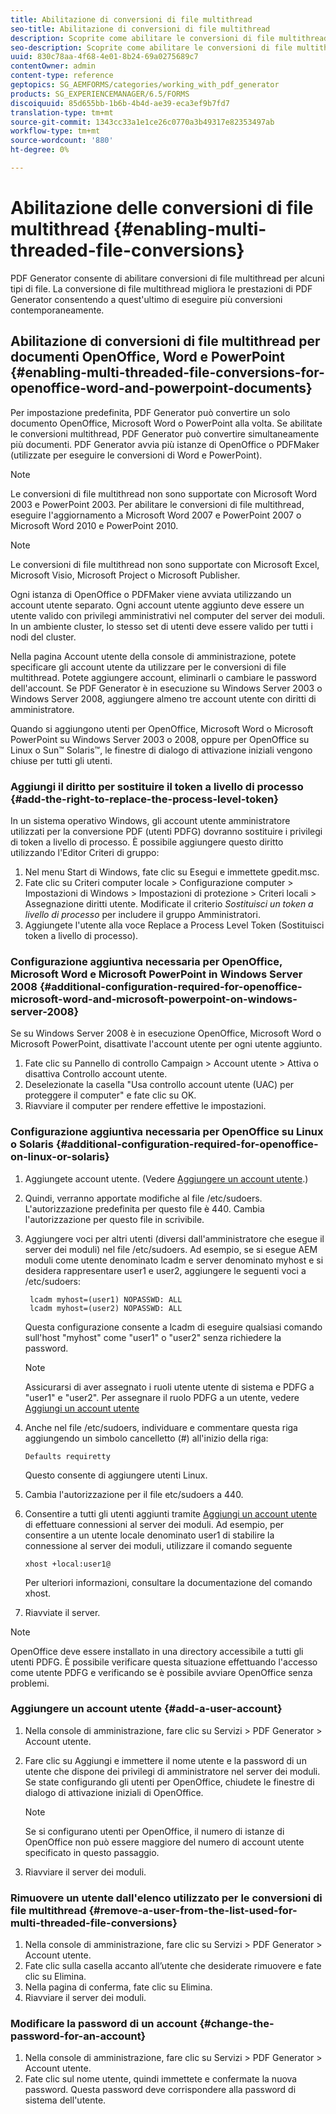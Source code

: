 ```yaml
---
title: Abilitazione di conversioni di file multithread
seo-title: Abilitazione di conversioni di file multithread
description: Scoprite come abilitare le conversioni di file multithread.
seo-description: Scoprite come abilitare le conversioni di file multithread.
uuid: 830c78aa-4f68-4e01-8b24-69a0275689c7
contentOwner: admin
content-type: reference
geptopics: SG_AEMFORMS/categories/working_with_pdf_generator
products: SG_EXPERIENCEMANAGER/6.5/FORMS
discoiquuid: 85d655bb-1b6b-4b4d-ae39-eca3ef9b7fd7
translation-type: tm+mt
source-git-commit: 1343cc33a1e1ce26c0770a3b49317e82353497ab
workflow-type: tm+mt
source-wordcount: '880'
ht-degree: 0%

---
```



# Abilitazione delle conversioni di file multithread {#enabling-multi-threaded-file-conversions}

PDF Generator consente di abilitare conversioni di file multithread per alcuni tipi di file. La conversione di file multithread migliora le prestazioni di PDF Generator consentendo a quest&#39;ultimo di eseguire più conversioni contemporaneamente.

## Abilitazione di conversioni di file multithread per documenti OpenOffice, Word e PowerPoint {#enabling-multi-threaded-file-conversions-for-openoffice-word-and-powerpoint-documents}

Per impostazione predefinita, PDF Generator può convertire un solo documento OpenOffice, Microsoft Word o PowerPoint alla volta. Se abilitate le conversioni multithread, PDF Generator può convertire simultaneamente più documenti. PDF Generator avvia più istanze di OpenOffice o PDFMaker (utilizzate per eseguire le conversioni di Word e PowerPoint).

>[!NOTE]
>
>Le conversioni di file multithread non sono supportate con Microsoft Word 2003 e PowerPoint 2003. Per abilitare le conversioni di file multithread, eseguire l&#39;aggiornamento a Microsoft Word 2007 e PowerPoint 2007 o Microsoft Word 2010 e PowerPoint 2010.

>[!NOTE]
>
>Le conversioni di file multithread non sono supportate con Microsoft Excel, Microsoft Visio, Microsoft Project o Microsoft Publisher.

Ogni istanza di OpenOffice o PDFMaker viene avviata utilizzando un account utente separato. Ogni account utente aggiunto deve essere un utente valido con privilegi amministrativi nel computer del server dei moduli. In un ambiente cluster, lo stesso set di utenti deve essere valido per tutti i nodi del cluster.

Nella pagina Account utente della console di amministrazione, potete specificare gli account utente da utilizzare per le conversioni di file multithread. Potete aggiungere account, eliminarli o cambiare le password dell&#39;account. Se PDF Generator è in esecuzione su Windows Server 2003 o Windows Server 2008, aggiungere almeno tre account utente con diritti di amministratore.

Quando si aggiungono utenti per OpenOffice, Microsoft Word o Microsoft PowerPoint su Windows Server 2003 o 2008, oppure per OpenOffice su Linux o Sun™ Solaris™, le finestre di dialogo di attivazione iniziali vengono chiuse per tutti gli utenti.

### Aggiungi il diritto per sostituire il token a livello di processo {#add-the-right-to-replace-the-process-level-token}

In un sistema operativo Windows, gli account utente amministratore utilizzati per la conversione PDF (utenti PDFG) dovranno sostituire i privilegi di token a livello di processo. È possibile aggiungere questo diritto utilizzando l&#39;Editor Criteri di gruppo:

1. Nel menu Start di Windows, fate clic su Esegui e immettete gpedit.msc.
1. Fate clic su Criteri computer locale > Configurazione computer > Impostazioni di Windows > Impostazioni di protezione > Criteri locali > Assegnazione diritti utente. Modificate il criterio *Sostituisci un token a livello di processo* per includere il gruppo Amministratori.
1. Aggiungete l&#39;utente alla voce Replace a Process Level Token (Sostituisci token a livello di processo).

### Configurazione aggiuntiva necessaria per OpenOffice, Microsoft Word e Microsoft PowerPoint in Windows Server 2008 {#additional-configuration-required-for-openoffice-microsoft-word-and-microsoft-powerpoint-on-windows-server-2008}

Se su Windows Server 2008 è in esecuzione OpenOffice, Microsoft Word o Microsoft PowerPoint, disattivate l&#39;account utente per ogni utente aggiunto.

1. Fate clic su Pannello di controllo Campaign > Account utente > Attiva o disattiva Controllo account utente.
1. Deselezionate la casella &quot;Usa controllo account utente (UAC) per proteggere il computer&quot; e fate clic su OK.
1. Riavviare il computer per rendere effettive le impostazioni.

### Configurazione aggiuntiva necessaria per OpenOffice su Linux o Solaris {#additional-configuration-required-for-openoffice-on-linux-or-solaris}

1. Aggiungete account utente. (Vedere [Aggiungere un account utente](enabling-multi-threaded-file-conversions.md#add-a-user-account).)
1. Quindi, verranno apportate modifiche al file /etc/sudoers. L&#39;autorizzazione predefinita per questo file è 440. Cambia l&#39;autorizzazione per questo file in scrivibile.
1. Aggiungere voci per altri utenti (diversi dall&#39;amministratore che esegue il server dei moduli) nel file /etc/sudoers. Ad esempio, se si esegue AEM moduli come utente denominato lcadm e server denominato myhost e si desidera rappresentare user1 e user2, aggiungere le seguenti voci a /etc/sudoers:

   ```shell
    lcadm myhost=(user1) NOPASSWD: ALL
    lcadm myhost=(user2) NOPASSWD: ALL
   ```

   Questa configurazione consente a lcadm di eseguire qualsiasi comando sull&#39;host &quot;myhost&quot; come &quot;user1&quot; o &quot;user2&quot; senza richiedere la password.

   >[!NOTE]
   >
   >Assicurarsi di aver assegnato i ruoli utente utente di sistema e PDFG a &quot;user1&quot; e &quot;user2&quot;. Per assegnare il ruolo PDFG a un utente, vedere [Aggiungi un account utente](enabling-multi-threaded-file-conversions.md#add-a-user-account)

1. Anche nel file /etc/sudoers, individuare e commentare questa riga aggiungendo un simbolo cancelletto (#) all&#39;inizio della riga:

   ```shell
   Defaults requiretty
   ```

   Questo consente di aggiungere utenti Linux.

1. Cambia l&#39;autorizzazione per il file etc/sudoers a 440.
1. Consentire a tutti gli utenti aggiunti tramite [Aggiungi un account utente](enabling-multi-threaded-file-conversions.md#add-a-user-account) di effettuare connessioni al server dei moduli. Ad esempio, per consentire a un utente locale denominato user1 di stabilire la connessione al server dei moduli, utilizzare il comando seguente

   `xhost +local:user1@`

   Per ulteriori informazioni, consultare la documentazione del comando xhost.

1. Riavviate il server.

>[!NOTE]
>
>OpenOffice deve essere installato in una directory accessibile a tutti gli utenti PDFG. È possibile verificare questa situazione effettuando l&#39;accesso come utente PDFG e verificando se è possibile avviare OpenOffice senza problemi.

### Aggiungere un account utente {#add-a-user-account}

1. Nella console di amministrazione, fare clic su Servizi > PDF Generator > Account utente.
1. Fare clic su Aggiungi e immettere il nome utente e la password di un utente che dispone dei privilegi di amministratore nel server dei moduli. Se state configurando gli utenti per OpenOffice, chiudete le finestre di dialogo di attivazione iniziali di OpenOffice.

   >[!NOTE]
   >
   >Se si configurano utenti per OpenOffice, il numero di istanze di OpenOffice non può essere maggiore del numero di account utente specificato in questo passaggio.

1. Riavviare il server dei moduli.

### Rimuovere un utente dall&#39;elenco utilizzato per le conversioni di file multithread {#remove-a-user-from-the-list-used-for-multi-threaded-file-conversions}

1. Nella console di amministrazione, fare clic su Servizi > PDF Generator > Account utente.
1. Fate clic sulla casella accanto all’utente che desiderate rimuovere e fate clic su Elimina.
1. Nella pagina di conferma, fate clic su Elimina.
1. Riavviare il server dei moduli.

### Modificare la password di un account {#change-the-password-for-an-account}

1. Nella console di amministrazione, fare clic su Servizi > PDF Generator > Account utente.
1. Fate clic sul nome utente, quindi immettete e confermate la nuova password. Questa password deve corrispondere alla password di sistema dell&#39;utente.

